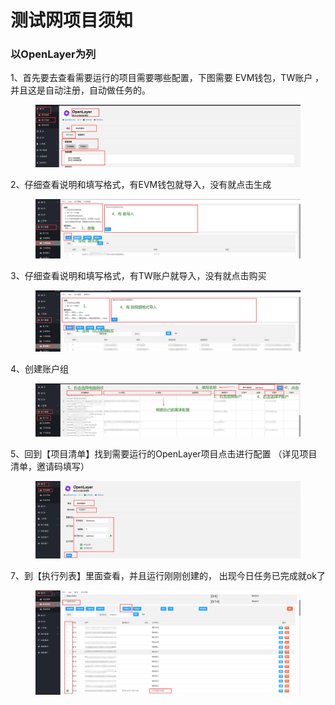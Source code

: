 # 测试网项目须知

### 以OpenLayer为列

1、首先要去查看需要运行的项目需要哪些配置，下图需要 EVM钱包，TW账户 ，并且这是自动注册，自动做任务的。

<figure><img src="../../.gitbook/assets/image (22) (1).png" alt=""><figcaption></figcaption></figure>

2、仔细查看说明和填写格式，有EVM钱包就导入，没有就点击生成

<figure><img src="../../.gitbook/assets/image (1) (1) (1).png" alt=""><figcaption></figcaption></figure>

3、仔细查看说明和填写格式，有TW账户就导入，没有就点击购买

<figure><img src="../../.gitbook/assets/image (2) (1) (1).png" alt=""><figcaption></figcaption></figure>

4、创建账户组

<figure><img src="../../.gitbook/assets/image (3) (1) (1).png" alt=""><figcaption></figcaption></figure>

5、回到【项目清单】找到需要运行的OpenLayer项目点击进行配置 （详见项目清单，邀请码填写）

<figure><img src="../../.gitbook/assets/image (5) (1) (1).png" alt=""><figcaption></figcaption></figure>

7、到【执行列表】里面查看，并且运行刚刚创建的， 出现今日任务已完成就ok了

<figure><img src="../../.gitbook/assets/image (6) (1) (1).png" alt=""><figcaption></figcaption></figure>

